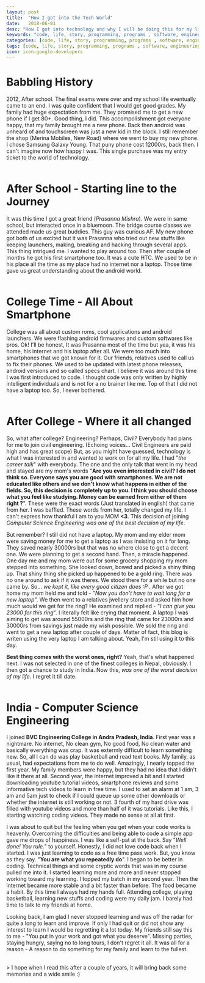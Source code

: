 ```yaml
---
layout: post
title:  "How I got into the Tech World"
date:   2018-06-01
desc: "How I got into technology and why I will be doing this for my life"
keywords: "code, life, story, programming, programs , software, engineering"
categories: [code, life, story, programming, programs , software, engineering]
tags: [code, life, story, programming, programs , software, engineering]
icon: icon-google-developers
---
```


# **Babbling History**

2012, After school. The final exams were over and my school life eventually came to an end. I was quite confident that I would get good grades. My family had huge expectation from me. They promised me to get a new phone if I get 80+. Good thing, I did. This accompolishment got everyone happy, that my family brought me a new phone. Back then android was unheard of and touchscreen was just a new kid in the block. I still remember the shop (Merina Mobiles, New Road) where we went to buy my new phone. I chose Samsung Galaxy Young. That puny phone cost 12000rs, back then. I can't imagine now how happy I was. This single purchase was my entry ticket to the world of technology.  <br><br>

# **After School - Starting line to the Journey**

It was this time I got a great friend (_Prasanna Mishra_). We were in same school, but interacted once in a bluemoon. The bridge course classes we attended made us great buddies. This guy was curious AF. My new phone got both of us excited but it was Prasanna who tried out new stuffs like keeping launchers, making, breaking and hacking through several apps. This thing intrigued me. I wanted to play around too. Then after couple of months he got his first smartphone too. It was a cute HTC. We used to be in his place all the time as my place had no internet nor a laptop. Those time gave us great understanding about the android world.    <br><br>

# **College Time - All About Smartphone**

College was all about custom roms, cool applications and android launchers. We were flashing android firmwares and custom softwares like pros. Ok! I'll be honest, It was Prasanna most of the time but yea, it was his home, his internet and his laptop after all. We were too much into smartphones that we got known for it. Our friends, relatives used to call us to fix their phones. We used to be updated with latest phone releases, android versions and so called specs chart. I believe it was around this time I was first introduced to code. I thought code was only written by highly intelligent individuals and is not for a no brainer like me. Top of that I did not have a laptop too. So, I never bothered. <br><br>

# **After College - Where it all changed**

So, what after college? Engineering? Perhaps, Civil? Everybody had plans for me to join civil engineering. (Echoing voices... Civil Engineers are paid high and has great scope) But, as you might have guessed, technology is what I was interested in and wanted to work on for all my life. I had "_the career talk_" with everybody. The one and the only talk that went in my head and stayed are my mom's words "**Are you even interested in civil? I do not think so. Everyone says you are good with smartphones. We are not educated like others and we don't know what happens in either of the fields. So, this decision is completely up to you. I think you should choose what you feel like studying. Money can be earned from either of them right ?**". These were the exact words (Just translated in english) that came from her. I was baffled. These words from her, totally changed my life. I can't express how thankful I am to you MOM __<3__. This decision of joining _Computer Science Engineering was one of the best decision of my life_. 

But remember? I still did not have a laptop. My mom and my elder mom were saving money for me to get a laptop as I was insisting on it for long. They saved nearly 30000rs but that was no where close to get a decent one. We were planning to get a second hand. Then, a miracle happened. One day me and my mom were out for some grocery shopping my mom stepped into something. She looked down, bowed and picked a shiny thing up. That shiny thing she picked up happened to be a gold ring. There was no one around to ask if it was theres. We stood there for a while but no one came by. So... _we kept it, like every good citizen does :P_ . After we got home my mom held me and told - "_Now you don't have to wait long for a new laptop_". We then went to a relatives jwellery store and asked him how much would we get for the ring? He examined and replied - "_I can give you 23000 for this ring_". I literally felt like crying that moment. A laptop I was aiming to get was around 55000rs and the ring that came for 23000rs and 30000rs from savings just made my wish possible. We sold the ring and went to get a new laptop after couple of days. Matter of fact, this blog is writen using the very laptop I am talking about. Yeah, I'm stil using it to this day.

__Best thing comes with the worst ones, right?__ Yeah, that's what happened next. I was not selected in one of the finest colleges in Nepal, obviously. I then got a chance to study in India. Now this, _was one of the worst decision of my life_. I regret it till date.
<br><br>

# **India - Computer Science Engineering**

I joined __BVC Engineering College in Andra Pradesh, India__. First year was a nightmare. No internet, No clean gym, No good food, No clean water and basically everything was crap. It was extermly difficult to learn something new. So, all I can do was play basketball and read text books. My family, as usual, had expectations from me to do well. Amazingly, I nearly topped the first year. My family members were happy, but they had no idea that I didn't like it there at all. Second year, the internet improved a bit and I started downloading youtube tutorial videos, smartphone reviews and some informative tech videos to learn in free time. I used to set an alarm at 1 am, 3 am and 5am just to check if I could queue up some other downloads or whether the internet is still working or not. 3 fourth of my hard drive was filled with youtube videos and more than half of it was tutorials. Like this, I starting watching coding videos. They made no sense at all at first. 

I was about to quit but the feeling when you get when your code works is heavenly. Overcoming the difficulties and being able to code a simple app gave me drops of happiness. I was like a self-pat at the back. Say "_Well done! You rule._" to yourself. Honestly, I did not love code back when I started. I was just learning to code as a free time pass work. But, you know as they say. "__You are what you repeatedly do__". I began to be better in coding. Technical things and some cryptic words that was in my course pulled me into it. I started learning more and more and never stopped working toward my learning. I topped my batch in my second year. Then the internet became more stable and a bit faster than before. The food became a habit. By this time I always had my hands full. Attending college, playing basketball, learning new stuffs and coding were my daily jam. I barely had time to talk to my friends at home. 

Looking back, I am glad I never stopped learning and was off the radar for quite a long to learn and improve. If only I had quit or did not show any interest to learn I would be regretting it a lot today. My friends still say this to me - "You put in your work and got what you deserve". Missing parties, staying hungry, saying no to long tours, I don't regret it all. It was all for a reason - A reason to do something for my family and learn to the fullest. 


<br>
> I hope when I read this after a couple of years, it will bring back some memories and a wide smile :)

